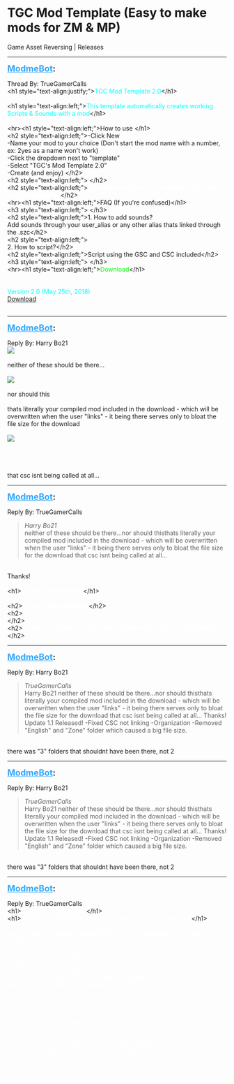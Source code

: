 # TGC Mod Template (Easy to make mods for ZM & MP)
Game Asset Reversing | Releases

---
<strong style="font-size: 1.4em;"><span style="text-decoration: underline;text-decoration-color: #34a7f9;"><span style="color:#34a7f9;">ModmeBot</span></span>:</strong>

<p>Thread By: TrueGamerCalls<br />&lt;h1 style=&quot;text-align:justify;&quot;&gt;<span style="color:#00ffff;">TGC Mod Template 2.0</span>&lt;/h1&gt;<br /><span style="color:#00ffff;"></span><br />&lt;h1 style=&quot;text-align:left;&quot;&gt;<span style="color:#00ffff;">This template automatically creates working Scripts &amp; Sounds with a mod</span>&lt;/h1&gt;<br /> <br />&lt;hr&gt;&lt;h1 style=&quot;text-align:left;&quot;&gt;How to use                               &lt;/h1&gt;<br />&lt;h2 style=&quot;text-align:left;&quot;&gt;-Click New<br />-Name your mod to your choice (Don&#39;t start the mod name with a number, ex: 2yes as a name won&#39;t work)<br />-Click the dropdown next to &quot;template&quot;<br />-Select &quot;TGC&#39;s Mod Template 2.0&quot;<br />-Create (and enjoy)   &lt;/h2&gt;<br />&lt;h2 style=&quot;text-align:left;&quot;&gt;                                                                                                                                                                                                             &lt;/h2&gt;<br />&lt;h2 style=&quot;text-align:left;&quot;&gt;<span style="color:#ffffff;"><strong>You may credit me as TrueGamerCalls if you use this template!</strong></span>&lt;/h2&gt;<br />&lt;hr&gt;&lt;h1 style=&quot;text-align:left;&quot;&gt;FAQ (If you&#39;re confused)&lt;/h1&gt;<br />&lt;h3 style=&quot;text-align:left;&quot;&gt;                                                                                                                     &lt;/h3&gt;<br />&lt;h2 style=&quot;text-align:left;&quot;&gt;1. How to add sounds?<br />Add sounds through your user_alias or any other alias thats linked through the .szc&lt;/h2&gt;<br />&lt;h2 style=&quot;text-align:left;&quot;&gt;<br />2. How to script?&lt;/h2&gt;<br />&lt;h2 style=&quot;text-align:left;&quot;&gt;Script using the GSC and CSC included&lt;/h2&gt;<br />&lt;h3 style=&quot;text-align:left;&quot;&gt; &lt;/h3&gt;<br />&lt;hr&gt;&lt;h1 style=&quot;text-align:left;&quot;&gt;<span style="color:#00ff00;">Download</span>&lt;/h1&gt;<br /><span style="color:#00ff00;"></span><br /><br />
<span style="color:#00ffff;">Version 2.0 (May 25th, 2018)</span><br /><a href="https://mega.nz/#!MEFyGJbA!tY6n3CE3Dkx8UVhSwNkyL5eij_2a5RyD_Dh8ctsdhmA">Download</a><span style="color:#00ffff;"><span style="color:#ff0000;"></span></span><br /><span style="color:#00ffff;"></span><br />
</p>

---
<strong style="font-size: 1.4em;"><span style="text-decoration: underline;text-decoration-color: #34a7f9;"><span style="color:#34a7f9;">ModmeBot</span></span>:</strong>

<p>Reply By: Harry Bo21<br /><img style="max-width: 500px;" src="https://i.gyazo.com/8227dfb16568cf5666870059b3bf75db.png"><br /><br />neither of these should be there...<br /><br /><img style="max-width: 500px;" src="https://i.gyazo.com/d684081cd60784d586ad546a8924916d.png"><br /><br />nor should this<br /><br />thats literally your compiled mod included in the download - which will be overwritten when the user &quot;links&quot; - it being there serves only to bloat the file size for the download<br /><br /><img style="max-width: 500px;" src="https://i.gyazo.com/fb283c1df61b7d4eb8698044b5d9e550.png"><br /><br /><br /> <br /> <br />that csc isnt being called at all...</p>

---
<strong style="font-size: 1.4em;"><span style="text-decoration: underline;text-decoration-color: #34a7f9;"><span style="color:#34a7f9;">ModmeBot</span></span>:</strong>

<p>Reply By: TrueGamerCalls<br /><blockquote><em>Harry Bo21</em><br />neither of these should be there...nor should thisthats literally your compiled mod included in the download - which will be overwritten when the user &quot;links&quot; - it being there serves only to bloat the file size for the download     that csc isnt being called at all...</blockquote><br /> Thanks!<br /> <br />&lt;h1&gt;<span style="color:#ffffff;"><strong>Update 1.1 Released! </strong></span>&lt;/h1&gt;<br /><span style="color:#ffffff;"><strong></strong></span><br />&lt;h2&gt;<span style="color:#ffffff;"><strong>-Fixed CSC not linking</strong></span>&lt;/h2&gt;<br />&lt;h2&gt;<span style="color:#ffffff;"><span style="color:#ffffff;">-Organization </span><br /></span>&lt;/h2&gt;<br />&lt;h2&gt;<span style="color:#ffffff;"><span style="color:#ffffff;"><span style="color:#ffffff;"><strong>-Removed &quot;English&quot; and &quot;Zone&quot; folder which caused a big file size.</strong></span><br /></span></span>&lt;/h2&gt;</p>

---
<strong style="font-size: 1.4em;"><span style="text-decoration: underline;text-decoration-color: #34a7f9;"><span style="color:#34a7f9;">ModmeBot</span></span>:</strong>

<p>Reply By: Harry Bo21<br /><blockquote><em>TrueGamerCalls</em><br />Harry Bo21 neither of these should be there...nor should thisthats literally your compiled mod included in the download - which will be overwritten when the user &quot;links&quot; - it being there serves only to bloat the file size for the download     that csc isnt being called at all...  Thanks!   Update 1.1 Released!    -Fixed CSC not linking -Organization  -Removed &quot;English&quot; and &quot;Zone&quot; folder which caused a big file size.</blockquote><br /> there was &quot;3&quot; folders that shouldnt have been there, not 2</p>

---
<strong style="font-size: 1.4em;"><span style="text-decoration: underline;text-decoration-color: #34a7f9;"><span style="color:#34a7f9;">ModmeBot</span></span>:</strong>

<p>Reply By: Harry Bo21<br /><blockquote><em>TrueGamerCalls</em><br />Harry Bo21 neither of these should be there...nor should thisthats literally your compiled mod included in the download - which will be overwritten when the user &quot;links&quot; - it being there serves only to bloat the file size for the download     that csc isnt being called at all...  Thanks!   Update 1.1 Released!    -Fixed CSC not linking -Organization  -Removed &quot;English&quot; and &quot;Zone&quot; folder which caused a big file size.</blockquote><br /> there was &quot;3&quot; folders that shouldnt have been there, not 2</p>

---
<strong style="font-size: 1.4em;"><span style="text-decoration: underline;text-decoration-color: #34a7f9;"><span style="color:#34a7f9;">ModmeBot</span></span>:</strong>

<p>Reply By: TrueGamerCalls<br />&lt;h1&gt;<span style="color:#ffffff;"><strong>Update 2.0 Released! </strong></span>&lt;/h1&gt;<br />&lt;h1&gt;<span style="color:#ffffff;"><strong>(Mods, if you&#39;re reading, please remove MP from my title)</strong></span>&lt;/h1&gt;<br /> <br /><span style="color:#ffffff;"><strong>I&#39;m so sorry for the long break! Many issues and things we&#39;re fixed though.</strong></span><br /> <br /><span style="color:#ffffff;">&lt;strong style=&quot;color:#ffffff;&quot;&gt;- GSC and CSC&#39;s will now [/B]<strong>properly</strong>&lt;strong style=&quot;color:#ffffff;&quot;&gt; work[/B]&lt;/strong&gt;&lt;/strong&gt;</span><br /><span style="color:#ffffff;">&lt;strong style=&quot;color:#ffffff;&quot;&gt; [/B]&lt;/strong&gt;</span><br /><span style="color:#ffffff;">&lt;strong style=&quot;color:#ffffff;&quot;&gt;- Starting weapon, points, and etc will come with the GSC script! [/B]&lt;/strong&gt;</span><br /> <br /><span style="color:#ffffff;">&lt;strong style=&quot;color:#ffffff;&quot;&gt;- This template will no longer support MP!!!!!!!![/B]&lt;/strong&gt;</span><br /> <br /><span style="color:#ffffff;">&lt;strong style=&quot;color:#ffffff;&quot;&gt;- All of the zm_mapname_weapons.csv files come built with the mod, allowing easy box modifications[/B]&lt;/strong&gt;</span><br /> <br /><span style="color:#ffffff;">&lt;strong style=&quot;color:#ffffff;&quot;&gt;- Certain [/B]<strong>unnecessary</strong>&lt;strong style=&quot;color:#ffffff;&quot;&gt; files were removed[/B]&lt;/strong&gt;&lt;/strong&gt;</span><br /> <br /><span style="color:#ffffff;">&lt;strong style=&quot;color:#ffffff;&quot;&gt;- Prob more changes that I can&#39;t remember.[/B]&lt;/strong&gt;</span></p>
